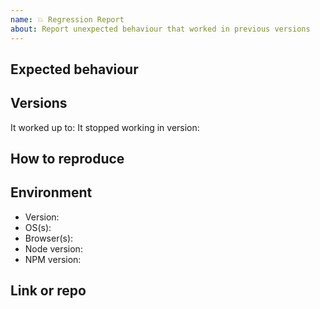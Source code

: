 ```yaml
---
name: 💥 Regression Report
about: Report unexpected behaviour that worked in previous versions
---
```


<!--lint disable heading-style -->
## Expected behaviour
<!-- A clear and concise description of what the regression is and what you expected to happen -->

## Versions

It worked up to: 
It stopped working in version: 

## How to reproduce
<!-- Steps to reproduce the regression -->

## Environment
-   Version: 
-   OS(s): 
-   Browser(s): 
-   Node version: 
-   NPM version: 

## Link or repo
<!-- Paste a REPL/CodePen/LogRocket or minimal Github repo link -->
